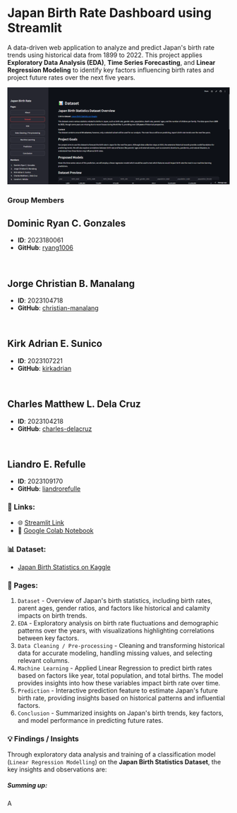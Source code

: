 # Japan Birth Rate Dashboard using Streamlit

A data-driven web application to analyze and predict Japan's birth rate trends using historical data from 1899 to 2022. This project applies **Exploratory Data Analysis (EDA)**, **Time Series Forecasting**, and **Linear Regression Modeling** to identify key factors influencing birth rates and project future rates over the next five years.

![Main Page Screenshot](screenshots/newscreen.png)

### Group Members

## Dominic Ryan C. Gonzales

- **ID**: 2023180061
- **GitHub**: [ryang1006](https://github.com/ryang1006)

<br>

## Jorge Christian B. Manalang

- **ID**: 2023104718
- **GitHub**: [christian-manalang](https://github.com/christian-manalang)

<br>

## Kirk Adrian E. Sunico

- **ID**: 2023107221
- **GitHub**: [kirkadrian](https://github.com/kirkadrian)

<br>

## Charles Matthew L. Dela Cruz

- **ID**: 2023104218
- **GitHub**: [charles-delacruz](https://github.com/charles-delacruz)

<br>

## Liandro E. Refulle

- **ID**: 2023109170
- **GitHub**: [liandrorefulle](https://github.com/liandrorefulle)

### 🔗 Links:

- 🌐 [Streamlit Link](https://group4-css145-proposal3-hzvkwntqtmldcgqtg2bgxt.streamlit.app/)
- 📗 [Google Colab Notebook](https://colab.research.google.com/drive/1i7ifs7KNyGwueQwB-WqFf-4zKZrXHKAE?usp=sharing)

### 📊 Dataset:

- [Japan Birth Statistics on Kaggle](https://www.kaggle.com/datasets/webdevbadger/japan-birth-statistics)

### 📖 Pages:

1. `Dataset` - Overview of Japan's birth statistics, including birth rates, parent ages, gender ratios, and factors like historical and calamity impacts on birth trends.
2. `EDA` - Exploratory analysis on birth rate fluctuations and demographic patterns over the years, with visualizations highlighting correlations between key factors.
3. `Data Cleaning / Pre-processing` - Cleaning and transforming historical data for accurate modeling, handling missing values, and selecting relevant columns.
4. `Machine Learning` - Applied Linear Regression to predict birth rates based on factors like year, total population, and total births. The model provides insights into how these variables impact birth rate over time.
5. `Prediction` - Interactive prediction feature to estimate Japan's future birth rate, providing insights based on historical patterns and influential factors.
6. `Conclusion` - Summarized insights on Japan's birth trends, key factors, and model performance in predicting future rates.

### 💡 Findings / Insights

Through exploratory data analysis and training of a classification model (`Linear Regression Modelling`) on the **Japan Birth Statistics Dataset**, the key insights and observations are:

##### **Summing up:**

A
